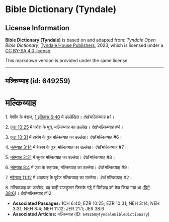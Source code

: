 # Bible Dictionary (Tyndale)

## License Information

**Bible Dictionary (Tyndale)** is based on and adapted from: _Tyndale Open Bible Dictionary_, [Tyndale House Publishers](https://tyndaleopenresources.com/), 2023, which is licensed under a [CC BY-SA 4.0 license](https://creativecommons.org/licenses/by-sa/4.0/legalcode.en).

This markdown version is provided under the same license.



--------------------------------

## मल्किय्याह (id: 649259)

मल्किय्याह
==========

1\. गेर्शोन के वंशज, [1 इतिहास 6:40](https://ref.ly/1Chr6:40) में उल्लेखित। *देखें* मल्किय्याह \#1।

2\. [एज्रा 10:25](https://ref.ly/Ezra10:25) में परोश के पुत्र, मल्किय्याह का उल्लेख। *देखें* मल्किय्याह \#4।

3\. [एज्रा 10:31](https://ref.ly/Ezra10:31) में हारीम के पुत्र मल्किय्याह का उल्लेख। *देखें* मल्किय्याह \#6।

4\. [नहेम्याह 3:14](https://ref.ly/Neh3:14) में रेकाब के पुत्र, मल्किय्याह का उल्लेख। *देखें* मल्किय्याह \#7।

5\. [नहेम्याह 3:31](https://ref.ly/Neh3:31) में सुनार मल्किय्याह का उल्लेख। *देखें* मल्किय्याह \#8।

6\. [नहेम्याह 8:4](https://ref.ly/Neh8:4) में एज्रा के सहायक, मल्किय्याह का उल्लेख। *देखें* मल्किय्याह \#9।

7\. [नहेम्याह 11:12](https://ref.ly/Neh11:12) में अदायाह के पूर्वज मल्किय्याह का उल्लेख। *देखें* मल्किय्याह \#2।

8\. मल्किय्याह का उल्लेख, वह शाही राजकुमार जिसके गड्डे में यिर्मयाह को कैद किया गया था ([यिर्म 38:6](https://ref.ly/Jer38:6))। *देखें* मल्किय्याह \#12

* **Associated Passages:** 1CH 6:40; EZR 10:25; EZR 10:31; NEH 3:14; NEH 3:31; NEH 8:4; NEH 11:12; JER 21:1; JER 38:6
* **Associated Articles:** मल्किय्याह (ID: `649260@TyndaleBibleDictionary`)

